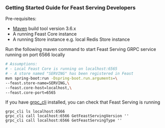 ### Getting Started Guide for Feast Serving Developers

Pre-requisites:
- [Maven](https://maven.apache.org/install.html) build tool version 3.6.x
- A running Feast Core instance
- A running Store instance e.g. local Redis Store instance

Run the following maven command to start Feast Serving GRPC service running on port 6566 locally
```bash
# Assumptions: 
# - Local Feast Core is running on localhost:6565
# - A store named "SERVING" has been registered in Feast
mvn spring-boot:run -Dspring-boot.run.arguments=\
--feast.store-name=SERVING,\
--feast.core-host=localhost,\
--feast.core-port=6565
```

If you have [grpc_cli](https://github.com/grpc/grpc/blob/master/doc/command_line_tool.md) installed, you can check that Feast Serving is running
```
grpc_cli ls localhost:6566
grpc_cli call localhost:6566 GetFeastServingVersion ''
grpc_cli call localhost:6566 GetFeastServingType ''
```